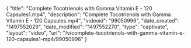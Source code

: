 {
    "title": "Complete Tocotrienols with Gamma Vitamin E - 120 Capsules1.mp4",
    "description": "Complete Tocotrienols with Gamma Vitamin E - 120 Capsules.mp4",
    "videoid": "99050996",
    "date_created": "1497552029",
    "date_modified": "1497552270",
    "type": "captivate",
    "layout": "video",
    "url": "\/v\/complete-tocotrienols-with-gamma-vitamin-e-120-capsules1-mp4\/99050996"
}